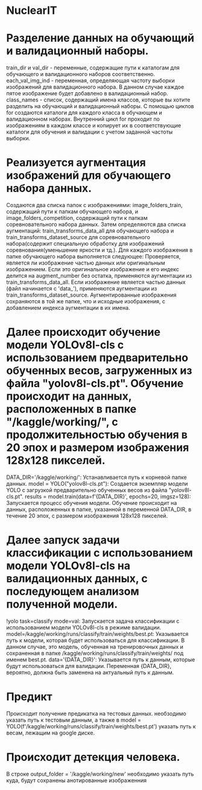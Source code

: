 # NuclearIT
# Разделение данных на обучающий и валидационный наборы.

train_dir и val_dir - переменные, содержащие пути к каталогам для обучающего и валидационного наборов соответственно.
each_val_img_ind - переменная, определяющая частоту выборки изображений для валидационного набора. В данном случае каждое пятое изображение будет добавлено в валидационный набор.
class_names - список, содержащий имена классов, которые вы хотите разделить на обучающий и валидационный наборы.
С помощью циклов for создаются каталоги для каждого класса в обучающем и валидационном наборах.
Внутренний цикл for проходит по изображениям в каждом классе и копирует их в соответствующие каталоги для обучения и валидации с учетом заданной частоты выборки.

# Реализуется аугментация изображений для обучающего набора данных.

Создаются два списка папок с изображениями: image_folders_train, содержащий пути к папкам обучающего набора, и image_folders_competition, содержащий пути к папкам соревновательного набора данных.
Затем определяются два списка аугментаций: train_transforms_data_all для обучающего набора и train_transforms_dataset_source для соревновательного набора(содержит специальную обработку для изображений соревнования(уменьшение яркости и тд.).
Для каждого изображения в папке обучающего набора выполняется следующее:
Проверяется, является ли изображение частью данных или оригинальным изображением. Если это оригинальное изображение и его индекс делится на augment_number без остатка, применяются аугментации из train_transforms_data_all.
Если изображение является частью данных (файл начинается с 'data_'), применяются аугментации из train_transforms_dataset_source.
Аугментированные изображения сохраняются в той же папке, что и исходные изображения, с добавлением индекса аугментации в их имена.



# Далее происходит обучение модели YOLOv8l-cls с использованием предварительно обученных весов, загруженных из файла "yolov8l-cls.pt". Обучение происходит на данных, расположенных в папке "/kaggle/working/", с продолжительностью обучения в 20 эпох и размером изображения 128x128 пикселей.

DATA_DIR='/kaggle/working/': Устанавливается путь к корневой папке данных.
model = YOLO("yolov8l-cls.pt"): Создается экземпляр модели YOLO с загрузкой предварительно обученных весов из файла "yolov8l-cls.pt".
results = model.train(data=f'{DATA_DIR}', epochs=20, imgsz=128): Запускается процесс обучения модели. Обучение происходит на данных, расположенных в папке, указанной в переменной DATA_DIR, в течение 20 эпох, с размером изображения 128x128 пикселей.


# Далее запуск задачи классификации с использованием модели YOLOv8l-cls на валидационных данных, с последующем анализом полученной модели.

!yolo task=classify mode=val: Запускается задача классификации с использованием модели YOLOv8l-cls в режиме валидации.
model=/kaggle/working/runs/classify/train/weights/best.pt: Указывается путь к модели, которая будет использоваться для классификации. В данном случае, это модель, обученная на тренировочных данных и сохраненная в папке /kaggle/working/runs/classify/train/weights/ под именем best.pt.
data='{DATA_DIR}': Указывается путь к данным, которые будут использоваться для валидации. Переменная {DATA_DIR}, вероятно, должна быть заменена на актуальный путь к данным.

# Предикт
Происходит получение предикатка на тестовых данных.
необзодимо указать путь к тестовым данным, а также в 
model = YOLO(f'/kaggle/working/runs/classify/train/weights/best.pt')
указать путь к весам, лежащим на google диске. 

# Происходит детекция человека.

В строке 
output_folder = '/kaggle/working/new'
необходимо указать путь куда, будут сохранены анотированные изображенния 
